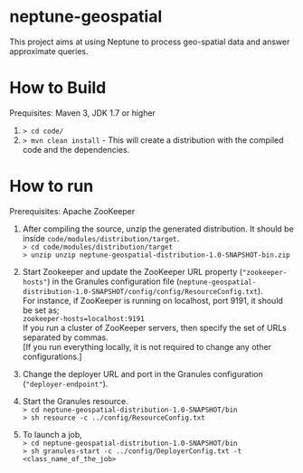 # neptune-geospatial
This project aims at using Neptune to process geo-spatial data and answer approximate queries. 

# How to Build
Prequisites: Maven 3, JDK 1.7 or higher  
1. `> cd code/`  
2. `> mvn clean install` - This will create a distribution with the compiled code and the dependencies.  

# How to run
Prerequisites: Apache ZooKeeper  
1. After compiling the source, unzip the generated distribution. It should be inside `code/modules/distribution/target`.  
`> cd code/modules/distribution/target`  
`> unzip unzip neptune-geospatial-distribution-1.0-SNAPSHOT-bin.zip`  

2. Start Zookeeper and update the ZooKeeper URL property (`"zookeeper-hosts"`) in the Granules configuration file (`neptune-geospatial-distribution-1.0-SNAPSHOT/config/config/ResourceConfig.txt`).  
For instance, if ZooKeeper is running on localhost, port 9191, it should be set as;  
`zookeeper-hosts=localhost:9191`  
If you run a cluster of ZooKeeper servers, then specify the set of URLs separated by commas.  
[If you run everything locally, it is not required to change any other configurations.]  

3. Change the deployer URL and port in the Granules configuration (`"deployer-endpoint"`).  

4. Start the Granules resource.  
`> cd neptune-geospatial-distribution-1.0-SNAPSHOT/bin`  
`> sh resource -c ../config/ResourceConfig.txt`  

5. To launch a job,  
`> cd neptune-geospatial-distribution-1.0-SNAPSHOT/bin`  
`> sh granules-start -c ../config/DeployerConfig.txt -t <class_name_of_the_job>`
